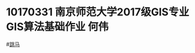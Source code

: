 10170331 南京师范大学2017级GIS专业GIS算法基础作业  何伟
====================================================
#[跳马](https://github.com/shiziru/shiziru.github.io/%E8%B7%B3%E9%A9%AC.html)
